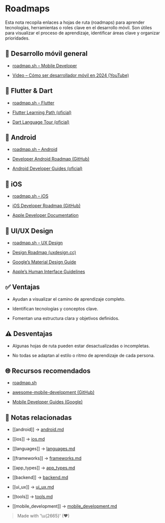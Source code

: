 # Roadmaps

Esta nota recopila enlaces a hojas de ruta (roadmaps) para aprender tecnologías, herramientas o roles clave en el desarrollo móvil. Son útiles para visualizar el proceso de aprendizaje, identificar áreas clave y organizar prioridades.


## 📲 Desarrollo móvil general

- [roadmap.sh – Mobile Developer](https://roadmap.sh/mobile)  

- [Video – Cómo ser desarrollador móvil en 2024 (YouTube)](https://youtu.be/oIzwUPr6Eow?si=d0HUeHsdiG_DId9i)  


## 💙 Flutter & Dart

- [roadmap.sh – Flutter](https://roadmap.sh/flutter)  

- [Flutter Learning Path (oficial)](https://docs.flutter.dev/learn)  

- [Dart Language Tour (oficial)](https://dart.dev/guides)  


## 🤖 Android

- [roadmap.sh – Android](https://roadmap.sh/android)  

- [Developer Android Roadmap (GitHub)](https://github.com/mobile-roadmap/android-developer-roadmap)  

- [Android Developer Guides (oficial)](https://developer.android.com/guide)  


## 🍎 iOS

- [roadmap.sh – iOS](https://roadmap.sh/ios)  

- [iOS Developer Roadmap (GitHub)](https://github.com/BohdanOrlov/iOS-Developer-Roadmap)  

- [Apple Developer Documentation](https://developer.apple.com/documentation/)  


## 🎨 UI/UX Design

- [roadmap.sh – UX Design](https://roadmap.sh/ux-design)  

- [Design Roadmap (uxdesign.cc)](https://uxdesign.cc/ux-career-paths-dfad1c6f8f1b)  

- [Google’s Material Design Guide](https://m3.material.io/)  

- [Apple’s Human Interface Guidelines](https://developer.apple.com/design/)  


## ✅ Ventajas

- Ayudan a visualizar el camino de aprendizaje completo.  

- Identifican tecnologías y conceptos clave.  

- Fomentan una estructura clara y objetivos definidos.  


## ⚠️ Desventajas

- Algunas hojas de ruta pueden estar desactualizadas o incompletas.  

- No todas se adaptan al estilo o ritmo de aprendizaje de cada persona.  


## 🌐 Recursos recomendados

- [roadmap.sh](https://roadmap.sh/)  

- [awesome-mobile-development (GitHub)](https://github.com/MyBridge/awesome-mobile-dev)  

- [Mobile Developer Guides (Google)](https://developer.android.com/guide)  


## 🔗 Notas relacionadas

- [[android]] → [android.md](/os/android.md)  

- [[ios]] → [ios.md](/os/ios.md)  

- [[languages]] → [languages.md](/languages/languages.md) 
 
- [[frameworks]] → [frameworks.md](/frameworks/frameworks.md)  

- [[app_types]] → [app_types.md](/overview/app_types.md)  

- [[backend]] → [backend.md](/backend/setup.md) 

- [[ui_ux]] → [ui_ux.md](/ui-ux/ui_ux.md)  

- [[tools]] → [tools.md](/tools/tools.md)   

- [[mobile_development]] → [mobile_development.md](/overview/mobile_development.md)  

> Made with '\u{2665}' (♥)
